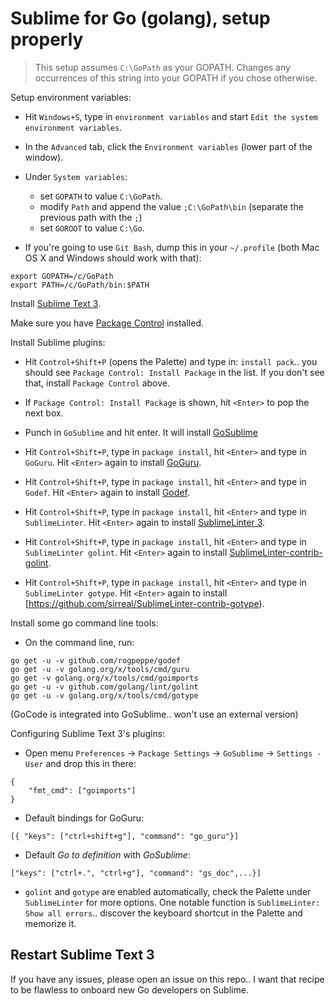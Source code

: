 Sublime for Go (golang), setup properly
=======================================

> This setup assumes `C:\GoPath` as your GOPATH.  Changes any
> occurrences of this string into your GOPATH if you chose otherwise.

Setup environment variables:

 * Hit `Windows+S`, type in `environment variables` and start `Edit the system environment variables`.

 * In the `Advanced` tab, click the `Environment variables` (lower part of the window).

 * Under `System variables`:

   * set `GOPATH` to value `C:\GoPath`.
   * modify `Path` and append the value `;C:\GoPath\bin` (separate the previous path with the `;`)
   * set `GOROOT` to value `C:\Go`.

 * If you're going to use `Git Bash`, dump this in your `~/.profile` (both Mac OS X and Windows should work with that):

```
export GOPATH=/c/GoPath
export PATH=/c/GoPath/bin:$PATH
```

Install [Sublime Text 3](https://www.sublimetext.com/3).

Make sure you have [Package Control](https://packagecontrol.io/installation) installed.

Install Sublime plugins:

* Hit `Control+Shift+P` (opens the Palette) and type in: `install pack`.. you should see
  `Package Control: Install Package` in the list. If you don't see
  that, install `Package Control` above.

* If `Package Control: Install Package` is shown, hit `<Enter>` to pop the next box.


* Punch in `GoSublime` and hit enter.  It will install [GoSublime](https://github.com/DisposaBoy/GoSublime)

* Hit `Control+Shift+P`, type in `package install`, hit `<Enter>` and
  type in `GoGuru`. Hit `<Enter>` again to install [GoGuru](https://github.com/alvarolm/GoGuru).

* Hit `Control+Shift+P`, type in `package install`, hit `<Enter>` and
  type in `Godef`. Hit `<Enter>` again to install [Godef](https://github.com/buaazp/Godef).

* Hit `Control+Shift+P`, type in `package install`, hit `<Enter>` and
  type in `SublimeLinter`. Hit `<Enter>` again to install [SublimeLinter 3](http://sublimelinter.readthedocs.io/en/latest/installation.html).

* Hit `Control+Shift+P`, type in `package install`, hit `<Enter>` and
  type in `SublimeLinter golint`. Hit `<Enter>` again to install [SublimeLinter-contrib-golint](https://github.com/sirreal/SublimeLinter-contrib-golint).

* Hit `Control+Shift+P`, type in `package install`, hit `<Enter>` and
  type in `SublimeLinter gotype`. Hit `<Enter>` again to install [https://github.com/sirreal/SublimeLinter-contrib-gotype).

Install some go command line tools:

* On the command line, run:

```
go get -u -v github.com/rogpeppe/godef
go get -u -v golang.org/x/tools/cmd/guru
go get -v golang.org/x/tools/cmd/goimports
go get -u -v github.com/golang/lint/golint
go get -u -v golang.org/x/tools/cmd/gotype
```

(GoCode is integrated into GoSublime.. won't use an external version)

Configuring Sublime Text 3's plugins:

* Open menu `Preferences` -> `Package Settings` -> `GoSublime` -> `Settings - User` and drop this in there:

```
{
    "fmt_cmd": ["goimports"]
}
```

* Default bindings for GoGuru:

```
[{ "keys": ["ctrl+shift+g"], "command": "go_guru"}]
```

* Default _Go to definition_ with _GoSublime_:

```
["keys": ["ctrl+.", "ctrl+g"], "command": "gs_doc",...}]
```

* `golint` and `gotype` are enabled automatically, check the Palette
  under `SublimeLinter` for more options.  One notable function is
  `SublimeLinter: Show all errors`.. discover the keyboard shortcut in
  the Palette and memorize it.


Restart Sublime Text 3
----------------------

If you have any issues, please open an issue on this repo.. I want
that recipe to be flawless to onboard new Go developers on Sublime.